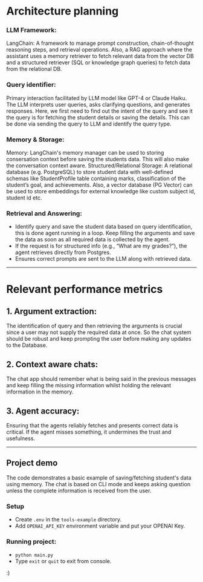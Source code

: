 
# Architecture planning
### LLM Framework:
LangChain: A framework to manage prompt construction, chain-of-thought reasoning steps, and retrieval operations.
Also, a RAG approach where the assistant uses a memory retriever to fetch relevant data from the vector DB and a structured retriever (SQL or knowledge graph queries) to fetch data from the relational DB.

### Query identifier:
Primary interaction facilitated by LLM model like GPT-4 or Claude Haiku. The LLM interprets user queries, asks clarifying questions, and generates responses.
Here, we first need to find out the intent of the query and see it the query is for fetching the student details or saving the details. This can be done via sending the query to LLM and identify the query type.

### Memory & Storage:
Memory: LangChain's memory manager can be used to storing consersation context before saving the students data. This will also make the conversation context aware.
Structured/Relational Storage: A relational database (e.g. PostgreSQL) to store student data with well-defined schemas like StudentProfile table containing marks, classification of the student’s goal, and achievements.
Also, a vector database (PG Vector) can be used to store embeddings for external knowledge like custom subject id, student id etc.

### Retrieval and Answering:
- Identify query and save the student data based on query identification, this is done agent running in a loop. Keep filling the arguments and save the data as soon as all required data is collected by the agent.
- If the request is for structured info (e.g., “What are my grades?”), the agent retrieves directly from Postgres.
- Ensures correct prompts are sent to the LLM along with retrieved data.

---

# Relevant performance metrics
## 1. Argument extraction:
The identification of query and then retrieving the arguments is crucial since a user may not supply the required data at once. So the chat system should be robust and keep prompting the user before making any updates to the Database.

## 2. Context aware chats:
The chat app should remember what is being said in the previous messages and keep filling the missing information whilst holding the relevant information in the memory.

## 3. Agent accuracy:
Ensuring that the agents reliably fetches and presents correct data is critical. If the agent misses something, it undermines the trust and usefulness.

---

## Project demo
The code demonstrates a basic example of saving/fetching student's data using memory.
The chat is based on CLI mode and keeps asking question unless the complete information is received from the user.

### Setup
- Create `.env` in the `tools-example` directory.
- Add `OPENAI_API_KEY` environment variable and put your OPENAI Key.

### Running project:
- ```python main.py```
- Type `exit` or `quit` to exit from console.

:)
